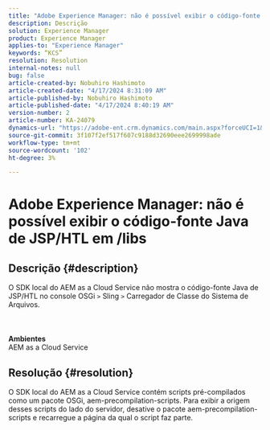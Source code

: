 ```yaml
---
title: "Adobe Experience Manager: não é possível exibir o código-fonte Java de JSP/HTL em /libs"
description: Descrição
solution: Experience Manager
product: Experience Manager
applies-to: "Experience Manager"
keywords: “KCS”
resolution: Resolution
internal-notes: null
bug: false
article-created-by: Nobuhiro Hashimoto
article-created-date: "4/17/2024 8:31:09 AM"
article-published-by: Nobuhiro Hashimoto
article-published-date: "4/17/2024 8:40:19 AM"
version-number: 2
article-number: KA-24079
dynamics-url: "https://adobe-ent.crm.dynamics.com/main.aspx?forceUCI=1&pagetype=entityrecord&etn=knowledgearticle&id=8d6654d3-94fc-ee11-a1fe-6045bd045872"
source-git-commit: 3f107f2ef517f607c9188d32690eee2699998ade
workflow-type: tm+mt
source-wordcount: '102'
ht-degree: 3%

---
```


# Adobe Experience Manager: não é possível exibir o código-fonte Java de JSP/HTL em /libs

## Descrição {#description}

O SDK local do AEM as a Cloud Service não mostra o código-fonte Java de JSP/HTL no console OSGi `>`  Sling `>`  Carregador de Classe do Sistema de Arquivos.<br><br> <br><br><b>Ambientes</b>
<br>AEM as a Cloud Service

## Resolução {#resolution}


O SDK local do AEM as a Cloud Service contém scripts pré-compilados como um pacote OSGi, aem-precompilation-scripts. Para exibir a origem desses scripts do lado do servidor, desative o pacote aem-precompilation-scripts e recarregue a página da qual o script faz parte.
